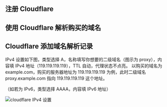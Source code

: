 ## 注册 Cloudflare


## 使用 Cloudflare 解析购买的域名


## Cloudflare 添加域名解析记录
IPv4 设置如下图，类型选择 A，名称填写你想要的二级域名（图示为 proxy），内容填 IPv4 地址（119.119.119.119），TTL 自动，代理状态不点亮。
以购买的域名为 example.com，购买的服务器地址为 119.119.119.119 为例，此时二级域名 proxy.example.com 指向 119.119.119.119 这个地址。


（如若为 IPv6，类型选择 AAAA，内容填 IPv6 地址）

![cloudflare IPv4 设置](https://github.com/nobody1919/NoteSomething/blob/main/image/cloudflare.png)

